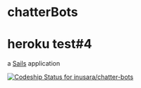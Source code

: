 # chatterBots
# heroku test#4

a [Sails](http://sailsjs.org) application

[ ![Codeship Status for inusara/chatter-bots](https://codeship.com/projects/215d58a0-503d-0132-7c9f-66df49ff6485/status)](https://codeship.com/projects/47986)
